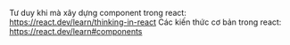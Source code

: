 Tư duy khi mà xây dựng component trong react: https://react.dev/learn/thinking-in-react
Các kiến thức cơ bản trong react: https://react.dev/learn#components